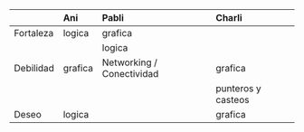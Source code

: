 |           | Ani     | Pabli                            | Charli             |
|:----------|:--------|:---------------------------------|:-------------------|
|Fortaleza  | logica  | grafica                          |                    |
|           |         | logica                           |                    |
|Debilidad  | grafica | Networking / Conectividad        | grafica            |
|           |         |                                  | punteros y casteos |
|Deseo      | logica  |                                  | grafica            |